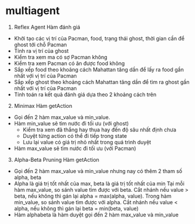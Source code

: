 # multiagent

1. Reflex Agent
Hàm đánh giá
- Khởi tạo các vị trí của Pacman, food, trạng thái ghost, thời gian cần để ghost tới chỗ Pacman
- Tính ra vị trí của ghost
- Kiểm tra xem ma có sợ Pacman không
- Kiểm tra xem Pacman có ăn được food không
- Sắp xếp food theo khoảng cách Mahattan tăng dần để lấy ra food gần nhất với vị trí của Pacman
- Sắp xếp ghost theo khoảng cách Mahattan tăng dần để tìm ra ghost gần nhất với vị trí của Pacman
- Tính toán ra kết quả đánh giá dựa theo 2 khoảng cách trên

2. Minimax
Hàm getAction
- Gọi đến 2 hàm max_value và min_value.
- Hàm min_value sẽ tìm nước đi tối ưu (với ghost)
  + Kiểm tra xem đã thắng hay thua hay đến độ sâu nhất định chưa
  + Duyệt từng action có thể đi tiếp trong state
  + Lưu lại value có giá trị nhỏ nhất trong quá trình duyệt
- Hàm max_value sẽ tìm nước đi tối ưu (với Pacman)

3. Alpha-Beta Pruning
Hàm getAction
- Gọi đến 2 hàm max_value và min_value nhưng nay có thêm 2 tham số alpha, beta
- Alpha là giá trị tốt nhất của max, beta là giá trị tốt nhất của min Tại mỗi hàm max_value, so sánh value tìm được với beta. Cắt nhánh nếu value > beta, nếu không thì gán lại alpha = max(alpha, value). Trong hàm min_value, so sánh value tìm được với alpha. Cắt nhánh nếu value < alpha, nếu không thì gán lại beta = min(beta, value)
- Hàm alphabeta là hàm duyệt gọi đến 2 hàm max_value và min_value
